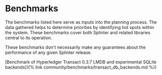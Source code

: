 # Benchmarks
<!--
  Copyright 2018-2020 Cargill Incorporated
  Licensed under Creative Commons Attribution 4.0 International License
  https://creativecommons.org/licenses/by/4.0/
-->

The benchmarks listed here serve as inputs into the planning process. The data
gathered helps to determine priorities by identifying hot spots within the
system.  These benchmarks cover both Splinter and related libraries central to
its operation.

These benchmarks don't necessarily make any guarantees about the performance of
any given Splinter release.

[Benchmark of Hyperledger Transact 0.3.7 LMDB and experimental SQLite
backends]({% link community/benchmarks/transact_db_backends.md %})
